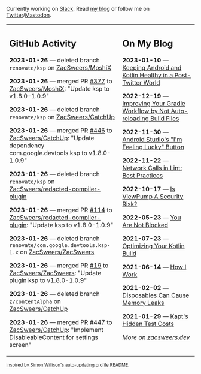 Currently working on [Slack](https://slack.com/). Read [my blog](https://zacsweers.dev/) or follow me on [Twitter](https://twitter.com/ZacSweers)/[Mastodon](https://hachyderm.io/@ZacSweers).

<table><tr><td valign="top" width="60%">

## GitHub Activity
<!-- githubActivity starts -->
**2023-01-26** — deleted branch `renovate/ksp` on [ZacSweers/MoshiX](https://github.com/ZacSweers/MoshiX)

**2023-01-26** — merged PR [#377](https://github.com/ZacSweers/MoshiX/pull/377) to [ZacSweers/MoshiX](https://github.com/ZacSweers/MoshiX): "Update ksp to v1.8.0-1.0.9"

**2023-01-26** — deleted branch `renovate/ksp` on [ZacSweers/CatchUp](https://github.com/ZacSweers/CatchUp)

**2023-01-26** — merged PR [#446](https://github.com/ZacSweers/CatchUp/pull/446) to [ZacSweers/CatchUp](https://github.com/ZacSweers/CatchUp): "Update dependency com.google.devtools.ksp to v1.8.0-1.0.9"

**2023-01-26** — deleted branch `renovate/ksp` on [ZacSweers/redacted-compiler-plugin](https://github.com/ZacSweers/redacted-compiler-plugin)

**2023-01-26** — merged PR [#114](https://github.com/ZacSweers/redacted-compiler-plugin/pull/114) to [ZacSweers/redacted-compiler-plugin](https://github.com/ZacSweers/redacted-compiler-plugin): "Update ksp to v1.8.0-1.0.9"

**2023-01-26** — deleted branch `renovate/com.google.devtools.ksp-1.x` on [ZacSweers/ZacSweers](https://github.com/ZacSweers/ZacSweers)

**2023-01-26** — merged PR [#19](https://github.com/ZacSweers/ZacSweers/pull/19) to [ZacSweers/ZacSweers](https://github.com/ZacSweers/ZacSweers): "Update plugin ksp to v1.8.0-1.0.9"

**2023-01-26** — deleted branch `z/contentAlpha` on [ZacSweers/CatchUp](https://github.com/ZacSweers/CatchUp)

**2023-01-26** — merged PR [#447](https://github.com/ZacSweers/CatchUp/pull/447) to [ZacSweers/CatchUp](https://github.com/ZacSweers/CatchUp): "Implement DisableableContent for settings screen"
<!-- githubActivity ends -->
</td><td valign="top" width="40%">

## On My Blog
<!-- blog starts -->
**2023-01-10** — [Keeping Android and Kotlin Healthy in a Post-Twitter World](https://www.zacsweers.dev/keeping-android-healthy/)

**2022-12-19** — [Improving Your Gradle Workflow by Not Auto-reloading Build Files](https://www.zacsweers.dev/improving-your-workflow-by-not-auto-reloading-build-files/)

**2022-11-30** — [Android Studio's "I'm Feeling Lucky" Button](https://www.zacsweers.dev/android-studios-im-feeling-lucky-button/)

**2022-11-22** — [Network Calls in Lint: Best Practices](https://www.zacsweers.dev/network-calls-in-lint-best-practices/)

**2022-10-17** — [Is ViewPump A Security Risk?](https://www.zacsweers.dev/is-viewpump-a-security-risk/)

**2022-05-23** — [You Are Not Blocked](https://www.zacsweers.dev/you-are-not-blocked/)

**2021-07-23** — [Optimizing Your Kotlin Build](https://www.zacsweers.dev/optimizing-your-kotlin-build/)

**2021-06-14** — [How I Work](https://www.zacsweers.dev/how-i-work/)

**2021-02-02** — [Disposables Can Cause Memory Leaks](https://www.zacsweers.dev/disposables-can-cause-memory-leaks/)

**2021-01-29** — [Kapt's Hidden Test Costs](https://www.zacsweers.dev/kapts-hidden-test-costs/)
<!-- blog ends -->
_More on [zacsweers.dev](https://zacsweers.dev/)_
</td></tr></table>

<sub><a href="https://simonwillison.net/2020/Jul/10/self-updating-profile-readme/">Inspired by Simon Willison's auto-updating profile README.</a></sub>